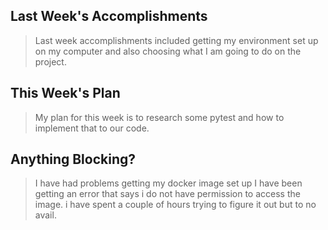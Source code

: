 ## Last Week's Accomplishments

>Last week accomplishments included getting my environment set up on my computer and also choosing what I am going to do on the project.

## This Week's Plan

> My plan for this week is to research some pytest and how to implement that to our  code.
## Anything Blocking?

>I have had problems getting my docker image set up I have been getting an error that says i do not have permission to access the image. i have spent a couple of hours trying to figure it out but to no avail. 


